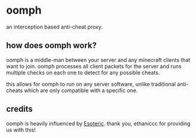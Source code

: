 # oomph
an interception based anti-cheat proxy.

## how does oomph work?
oomph is a middle-man between your server and any minecraft clients that want to join. oomph processes all client packets
for the server and runs multiple checks on each one to detect for any possible cheats.

this allows for oomph to run on any server software, unlike traditional anti-cheats which are only compatible with a
specific one.

## credits
oomph is heavily influenced by [Esoteric](https://github.com/ethaniccc/Esoteric). thank you, ethaniccc for providing us with this!
